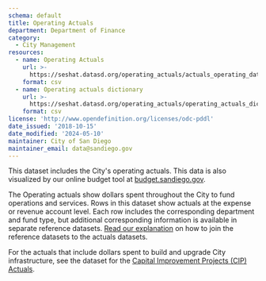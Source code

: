 ```yaml
---
schema: default
title: Operating Actuals
department: Department of Finance
category:
  - City Management
resources:
  - name: Operating Actuals
    url: >-
      https://seshat.datasd.org/operating_actuals/actuals_operating_datasd.csv
    format: csv
  - name: Operating actuals dictionary
    url: >-
      https://seshat.datasd.org/operating_actuals/operating_actuals_dictionary_datasd.csv
    format: csv
license: 'http://www.opendefinition.org/licenses/odc-pddl'
date_issued: '2018-10-15'
date_modified: '2024-05-10'
maintainer: City of San Diego
maintainer_email: data@sandiego.gov
---
```

This dataset includes the City's operating actuals. This data is also visualized by our online budget tool at [budget.sandiego.gov](https://budget.sandiego.gov/transparency#/).
<!--more-->

The Operating actuals show dollars spent throughout the City to fund operations and services. Rows in this dataset show actuals at the expense or revenue account level. Each row includes the corresponding department and fund type, but additional corresponding information is available in separate reference datasets. [Read our explanation](/budget-topic/) on how to join the reference datasets to the actuals datasets.

For the actuals that include dollars spent to build and upgrade City infrastructure, see the dataset for the [Capital Improvement Projects (CIP) Actuals](/datasets/capital-actuals-fy/).